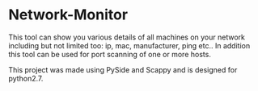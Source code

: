 # Network-Monitor
This tool can show you various details of all machines on your network including but not limited too: ip, mac, manufacturer, ping etc..
In addition this tool can be used for port scanning of one or more hosts.

This project was made using PySide and Scappy and is designed for python2.7.
